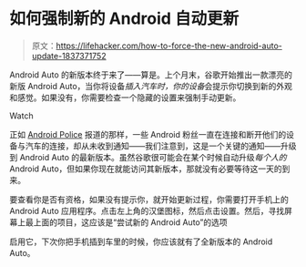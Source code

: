 # 如何强制新的 Android 自动更新

> 原文：<https://lifehacker.com/how-to-force-the-new-android-auto-update-1837371752>

Android Auto 的新版本终于来了——算是。上个月末，谷歌开始推出一款漂亮的新版 Android Auto，当你将设备*插入汽车时，你的设备*会提示你切换到新的外观和感觉。如果没有，你需要检查一个隐藏的设置来强制手动更新。

Watch

正如 [Android Police](https://www.androidpolice.com/2019/08/16/tip-if-you-still-dont-have-the-new-android-auto-check-your-app-settings/) 报道的那样，一些 Android 粉丝一直在连接和断开他们的设备与汽车的连接，却从未收到通知——我们注意到，这是一个关键的通知——升级到 Android Auto 的最新版本。虽然谷歌很可能会在某个时候自动升级*每个人的* Android Auto，但如果你现在就能访问其新版本，那就没有必要等待这一天的到来。

要查看你是否有资格，如果没有提示你，就开始更新过程，你需要打开手机上的 Android Auto 应用程序。点击左上角的汉堡图标，然后点击设置。然后，寻找屏幕上最上面的项目，这应该是“尝试新的 Android Auto”的选项

启用它，下次你把手机插到车里的时候，你应该就有了全新版本的 Android Auto。